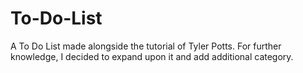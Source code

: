 # To-Do-List
A To Do List made alongside the tutorial of Tyler Potts.  For further knowledge, I decided to expand upon it and add additional category.
